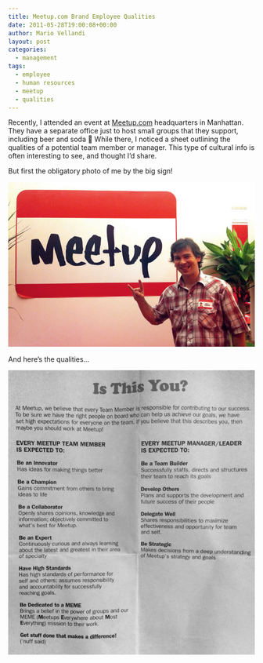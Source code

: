 ```yaml
---
title: Meetup.com Brand Employee Qualities
date: 2011-05-28T19:00:08+00:00
author: Mario Vellandi
layout: post
categories:
  - management
tags:
  - employee
  - human resources
  - meetup
  - qualities
---
```

Recently, I attended an event at [Meetup.com](http://Meetup.com) headquarters in Manhattan. They have a separate office just to host small groups that they support, including beer and soda 🙂 While there, I noticed a sheet outlining the qualities of a potential team member or manager. This type of cultural info is often interesting to see, and thought I&#8217;d share.

But first the obligatory photo of me by the big sign!

<img src="../images/wp-content/uploads/2011/05/meetup-headquarters-mario-photo.jpg" />

And here&#8217;s the qualities&#8230;

[<img src="../images/wp-content/uploads/2011/05/meetup-employee-qualities-info.jpg" />](../wp-content/uploads/2011/05/meetup-employee-qualities-info.jpg)
